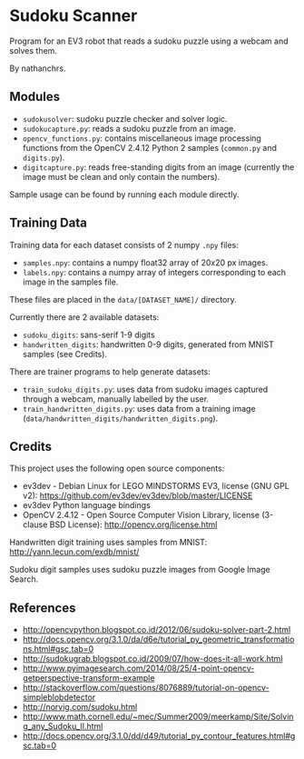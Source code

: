 # Sudoku Scanner

Program for an EV3 robot that reads a sudoku puzzle using a webcam and solves them.

By nathanchrs.

## Modules

- `sudokusolver`: sudoku puzzle checker and solver logic.
- `sudokucapture.py`: reads a sudoku puzzle from an image.
- `opencv_functions.py`: contains miscellaneous image processing functions from the OpenCV 2.4.12 Python 2 samples (`common.py` and `digits.py`).
- `digitcapture.py`: reads free-standing digits from an image (currently the image must be clean and only contain the numbers).

Sample usage can be found by running each module directly.

## Training Data

Training data for each dataset consists of 2 numpy `.npy` files:
- `samples.npy`: contains a numpy float32 array of 20x20 px images.
- `labels.npy`: contains a numpy array of integers corresponding to each image in the samples file.

These files are placed in the `data/[DATASET_NAME]/` directory.

Currently there are 2 available datasets:
- `sudoku_digits`: sans-serif 1-9 digits
- `handwritten_digits`: handwritten 0-9 digits, generated from MNIST samples (see Credits).

There are trainer programs to help generate datasets:
- `train_sudoku_digits.py`: uses data from sudoku images captured through a webcam, manually labelled by the user.
- `train_handwritten_digits.py`: uses data from a training image (`data/handwritten_digits/handwritten_digits.png`).

## Credits

This project uses the following open source components:

- ev3dev - Debian Linux for LEGO MINDSTORMS EV3, license (GNU GPL v2): https://github.com/ev3dev/ev3dev/blob/master/LICENSE
- ev3dev Python language bindings
- OpenCV 2.4.12 - Open Source Computer Vision Library, license (3-clause BSD License): http://opencv.org/license.html

Handwritten digit training uses samples from MNIST: http://yann.lecun.com/exdb/mnist/

Sudoku digit samples uses sudoku puzzle images from Google Image Search.

## References

- http://opencvpython.blogspot.co.id/2012/06/sudoku-solver-part-2.html
- http://docs.opencv.org/3.1.0/da/d6e/tutorial_py_geometric_transformations.html#gsc.tab=0
- http://sudokugrab.blogspot.co.id/2009/07/how-does-it-all-work.html
- http://www.pyimagesearch.com/2014/08/25/4-point-opencv-getperspective-transform-example
- http://stackoverflow.com/questions/8076889/tutorial-on-opencv-simpleblobdetector
- http://norvig.com/sudoku.html
- http://www.math.cornell.edu/~mec/Summer2009/meerkamp/Site/Solving_any_Sudoku_II.html
- http://docs.opencv.org/3.1.0/dd/d49/tutorial_py_contour_features.html#gsc.tab=0